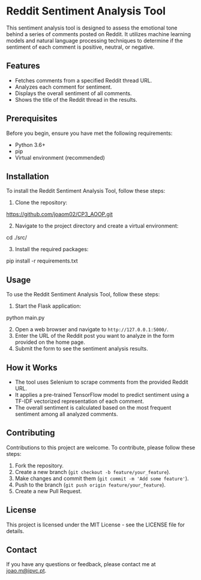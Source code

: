 # Reddit Sentiment Analysis Tool

This sentiment analysis tool is designed to assess the emotional tone behind a series of comments posted on Reddit. It utilizes machine learning models and natural language processing techniques to determine if the sentiment of each comment is positive, neutral, or negative.

## Features

- Fetches comments from a specified Reddit thread URL.
- Analyzes each comment for sentiment.
- Displays the overall sentiment of all comments.
- Shows the title of the Reddit thread in the results.

## Prerequisites

Before you begin, ensure you have met the following requirements:
- Python 3.6+
- pip
- Virtual environment (recommended)

## Installation

To install the Reddit Sentiment Analysis Tool, follow these steps:

1. Clone the repository:

https://github.com/joaom02/CP3_AOOP.git

2. Navigate to the project directory and create a virtual environment:

cd ./src/

3. Install the required packages:

pip install -r requirements.txt


## Usage

To use the Reddit Sentiment Analysis Tool, follow these steps:

1. Start the Flask application:

python main.py

2. Open a web browser and navigate to `http://127.0.0.1:5000/`.
3. Enter the URL of the Reddit post you want to analyze in the form provided on the home page.
4. Submit the form to see the sentiment analysis results.

## How it Works

- The tool uses Selenium to scrape comments from the provided Reddit URL.
- It applies a pre-trained TensorFlow model to predict sentiment using a TF-IDF vectorized representation of each comment.
- The overall sentiment is calculated based on the most frequent sentiment among all analyzed comments.

## Contributing

Contributions to this project are welcome. To contribute, please follow these steps:

1. Fork the repository.
2. Create a new branch (`git checkout -b feature/your_feature`).
3. Make changes and commit them (`git commit -m 'Add some feature'`).
4. Push to the branch (`git push origin feature/your_feature`).
5. Create a new Pull Request.

## License

This project is licensed under the MIT License - see the LICENSE file for details.

## Contact

If you have any questions or feedback, please contact me at joao.m@ipvc.pt.
